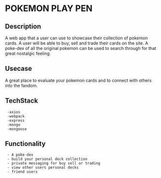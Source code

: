 
# POKEMON PLAY PEN

## Description

A web app that a user can use to showcase
their collection of pokemon cards. A user will
be able to buy, sell and trade their cards on
the site. A poke-dex of all the original pokemon
can be used to search through for that great
nostalgic feeling.

## Usecase
A great place to evaluate your pokemon cards and to connect with others into the fandom.

## TechStack
     -axios
     -webpack
     -express
     -mongo
     -mongoose

## Functionality
     - A poke-dex
     - build your personal deck collection
     - private messaging for buy sell or trading
     - view other users personal decks
     - friend users
